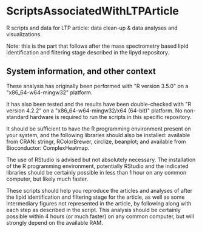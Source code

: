 # ScriptsAssociatedWithLTPArticle
R scripts and data for LTP article: data clean-up & data analyses and visualizations.

Note: this is the part that follows after the mass spectrometry based lipid identification and filtering stage described in the lipyd repository.


## System information, and other context
These analysis has originally been performed with "R version 3.5.0" on a "x86_64-w64-mingw32" platform.

It has also been tested and the results have been double-checked with "R version 4.2.2" on a "x86_64-w64-mingw32/x64 (64-bit)" platform.
No non-standard hardware is required to run the scripts in this specific repository.

It should be sufficient to have the R programming environment present on your system, and the following libraries should also be installed:
available from CRAN: stringr, RColorBrewer, circlize, beanplot; and available from Bioconductor: ComplexHeatmap.

The use of RStudio is advised but not absolutely necessary.
The installation of the R programming environment, potentially RStudio and the indicated libraries should be certainly possible in less than 1 hour on any common computer, but likely much faster.

These scripts should help you reproduce the articles and analyses of after the lipid identification and filtering stage for the article, as well as some intermediary figures not represented in the article, 
by following along with each step as described in the script. This analysis should be certainly possible within 4 hours (or much faster) on any common computer, but will strongly depend on the available RAM.





